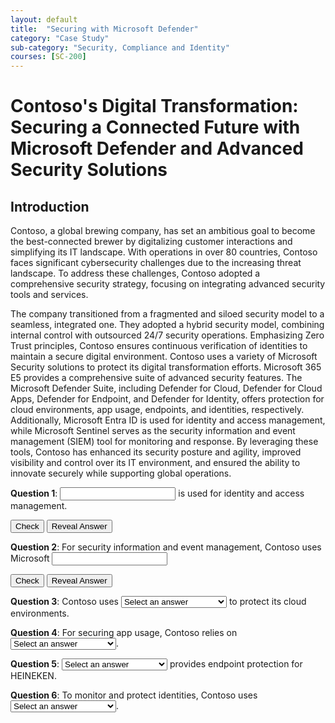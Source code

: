 ```yaml
---
layout: default
title:  "Securing with Microsoft Defender"
category: "Case Study"
sub-category: "Security, Compliance and Identity"
courses: [SC-200]
---
```


# Contoso's Digital Transformation: Securing a Connected Future with Microsoft Defender and Advanced Security Solutions

## Introduction

Contoso, a global brewing company, has set an ambitious goal to become the best-connected brewer by digitalizing customer interactions and simplifying its IT landscape. With operations in over 80 countries, Contoso faces significant cybersecurity challenges due to the increasing threat landscape. To address these challenges, Contoso adopted a comprehensive security strategy, focusing on integrating advanced security tools and services.

The company transitioned from a fragmented and siloed security model to a seamless, integrated one. They adopted a hybrid security model, combining internal control with outsourced 24/7 security operations. Emphasizing Zero Trust principles, Contoso ensures continuous verification of identities to maintain a secure digital environment.
Contoso uses a variety of Microsoft Security solutions to protect its digital transformation efforts. Microsoft 365 E5 provides a comprehensive suite of advanced security features. The Microsoft Defender Suite, including Defender for Cloud, Defender for Cloud Apps, Defender for Endpoint, and Defender for Identity, offers protection for cloud environments, app usage, endpoints, and identities, respectively. Additionally, Microsoft Entra ID is used for identity and access management, while Microsoft Sentinel serves as the security information and event management (SIEM) tool for monitoring and response.
By leveraging these tools, Contoso has enhanced its security posture and agility, improved visibility and control over its IT environment, and ensured the ability to innovate securely while supporting global operations.


**Question 1**: <input type="text" id="cloudProtection" class="input-box" oninput="this.value = this.value.toUpperCase()"> is used for identity and access management.

<button type="button" onclick="checkAnswer1()">Check</button>
<button type="button" onclick="revealAnswer1()">Reveal Answer</button>

<p id="result1"></p>

<script>
  function checkAnswer1() {
    var answer = document.getElementById('cloudProtection').value.toUpperCase();
    if (answer === 'MICROSOFT ENTRA ID') {
      document.getElementById('result1').innerText = 'Correct answer';
      document.getElementById('result1').style.color = 'green';
    } else {
      document.getElementById('result1').innerText = 'Try Again';
      document.getElementById('result1').style.color = 'red';
    }
  }

  function revealAnswer1() {
    document.getElementById('cloudProtection').value = 'MICROSOFT ENTRA ID';
    document.getElementById('result1').innerText = '';
  }
</script>

**Question 2**: For security information and event management, Contoso uses Microsoft <input type="text" id="cloudProtection2" class="input-box" oninput="this.value = this.value.toUpperCase()"> 

<button type="button" onclick="checkAnswer2()">Check</button>
<button type="button" onclick="revealAnswer2()">Reveal Answer</button>

<p id="result2"></p>

<script>
  function checkAnswer2() {
    var answer = document.getElementById('cloudProtection2').value.toUpperCase();
    if (answer === 'SENTINEL') {
      document.getElementById('result2').innerText = 'Correct answer';
      document.getElementById('result2').style.color = 'green';
    } else {
      document.getElementById('result2').innerText = 'Try Again';
      document.getElementById('result2').style.color = 'red';
    }
  }

  function revealAnswer2() {
    document.getElementById('cloudProtection2').value = 'SENTINEL';
    document.getElementById('result2').innerText = '';
  }
</script>

**Question 3**: Contoso uses 
<select id="q3" onchange="checkAnswer('q3', 'DEFENDER FOR CLOUD')" class="styled-dropdown">
    <option value="">Select an answer</option>
    <option value="DEFENDER FOR CLOUD">Defender for Cloud</option>
    <option value="DEFENDER FOR CLOUD APPS">Defender for Cloud Apps</option>
    <option value="DEFENDER FOR ENDPOINT">Defender for Endpoint</option>
    <option value="DEFENDER FOR IDENTITY">Defender for Identity</option>
</select> 
to protect its cloud environments.
<span id="result3"></span>

**Question 4**: For securing app usage, Contoso relies on 
<select id="q4" onchange="checkAnswer('q4', 'DEFENDER FOR CLOUD APPS')" class="styled-dropdown">
    <option value="">Select an answer</option>
    <option value="DEFENDER FOR CLOUD">Defender for Cloud</option>
    <option value="DEFENDER FOR CLOUD APPS">Defender for Cloud Apps</option>
    <option value="DEFENDER FOR ENDPOINT">Defender for Endpoint</option>
    <option value="DEFENDER FOR IDENTITY">Defender for Identity</option>
</select>.
<span id="result4"></span>

**Question 5**: 
<select id="q5" onchange="checkAnswer('q5', 'DEFENDER FOR ENDPOINT')" class="styled-dropdown">
    <option value="">Select an answer</option>
    <option value="DEFENDER FOR CLOUD">Defender for Cloud</option>
    <option value="DEFENDER FOR CLOUD APPS">Defender for Cloud Apps</option>
    <option value="DEFENDER FOR ENDPOINT">Defender for Endpoint</option>
    <option value="DEFENDER FOR IDENTITY">Defender for Identity</option>
</select> 
provides endpoint protection for HEINEKEN.
<span id="result5"></span>

**Question 6**: To monitor and protect identities, Contoso uses 
<select id="q6" onchange="checkAnswer('q6', 'DEFENDER FOR IDENTITY')" class="styled-dropdown">
    <option value="">Select an answer</option>
    <option value="DEFENDER FOR CLOUD">Defender for Cloud</option>
    <option value="DEFENDER FOR CLOUD APPS">Defender for Cloud Apps</option>
    <option value="DEFENDER FOR ENDPOINT">Defender for Endpoint</option>
    <option value="DEFENDER FOR IDENTITY">Defender for Identity</option>
</select>.
<span id="result6"></span>

<script>
  function checkAnswer(questionId, correctAnswer) {
    var selectedAnswer = document.getElementById(questionId).value;
    var resultId = 'result' + questionId.charAt(1);
    if (selectedAnswer === correctAnswer) {
      document.getElementById(resultId).innerText = 'Correct answer';
      document.getElementById(resultId).style.color = 'green';
    } else {
      document.getElementById(resultId).innerText = 'Try again';
      document.getElementById(resultId).style.color = 'red';
    }
  }
</script>
